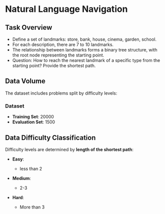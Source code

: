 # Natural Language Navigation
## Task Overview  
- Define a set of landmarks: store, bank, house, cinema, garden, school.
- For each description, there are 7 to 10 landmarks.
- The relationship between landmarks forms a binary tree structure, with the root node representing the starting point.
- Question: How to reach the nearest landmark of a specific type from the starting point? Provide the shortest path.

## Data Volume  
The dataset includes problems split by difficulty levels:  

### Dataset  
- **Training Set**: 20000
- **Evaluation Set**: 1500

## Data Difficulty Classification  
Difficulty levels are determined by **length of the shortest path**:  

- **Easy**:
  - less than 2

- **Medium**:
  - 2-3

- **Hard**:
  - More than 3